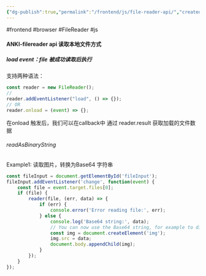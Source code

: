 ```yaml
---
{"dg-publish":true,"permalink":"/frontend/js/file-reader-api/","created":"2024-05-29T23:33:13.000+08:00","updated":"2024-05-30T17:54:34.342+08:00"}
---
```


#frontend #browser #FileReader
#js
#### ANKI-filereader api 读取本地文件方式
##### load event：file 被成功读取后执行
支持两种语法：
```js
const reader = new FileReader();
//
reader.addEventListener("load", () => {});
// OR
reader.onload = (event) => {};
```
在onload 触发后，我们可以在callback中 通过 reader.result 获取加载的文件数据
###### readAsBinaryString
Example1: 读取图片，转换为Base64 字符串

```js
const fileInput = document.getElementById('fileInput');
fileInput.addEventListener('change', function(event) {
	const file = event.target.files[0];
	if (file) {
		reader(file, (err, data) => {
			if (err) {
				console.error('Error reading file:', err);
			} else {
				console.log('Base64 string:', data);
				// You can now use the Base64 string, for example to display the image
				const img = document.createElement('img');
				img.src = data;
				document.body.appendChild(img);
			}
		});
	}
});
```

